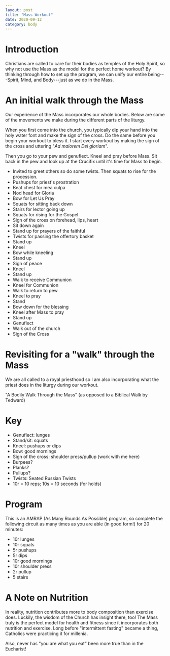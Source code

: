 ```yaml
---
layout: post
title: "Mass Workout"
date: 2020-09-12
category: body
---
```


# Introduction
Christians are called to care for their bodies as temples of the Holy Spirit, so why not use the Mass as the model for the perfect home workout? By thinking through how to set up the program, we can unify our entire being---Spirit, Mind, and Body---just as we do in the Mass.

# An initial walk through the Mass
Our experience of the Mass incorporates our whole bodies. Below are some of the movements we make during the different parts of the liturgy.

When you first come into the church, you typically dip your hand into the holy water font and make the sign of the cross. Do the same before you begin your workout to bless it. I start every workout by making the sign of the cross and uttering "_Ad maiorem Dei gloriam_".

Then you go to your pew and genuflect. Kneel and pray before Mass. Sit back in the pew and look up at the Crucifix until it's time for Mass to begin.

- Invited to greet others so do some twists. Then squats to rise for the procession.
- Pushups for priest's prostration
- Beat chest for mea culpa
- Nod head for Gloria
- Bow for Let Us Pray
- Squats for sitting back down
- Stairs for lector going up
- Squats for rising for the Gospel
- Sign of the cross on forehead, lips, heart
- Sit down again
- Stand up for prayers of the faithful
- Twists for passing the offertory basket
- Stand up
- Kneel
- Bow while kneeling
- Stand up
- Sign of peace
- Kneel
- Stand up
- Walk to receive Communion
- Kneel for Communion
- Walk to return to pew
- Kneel to pray
- Stand
- Bow down for the blessing
- Kneel after Mass to pray
- Stand up
- Genuflect
- Walk out of the church
- Sign of the Cross

# Revisiting for a "walk" through the Mass
We are all called to a royal priesthood so I am also incorporating what the priest does in the liturgy during our workout.

"A Bodily Walk Through the Mass" (as opposed to a Biblical Walk by Tedward)

# Key
- Genuflect: lunges
- Stand/sit: squats
- Kneel: pushups or dips
- Bow: good mornings
- Sign of the cross: shoulder press/pullup (work with me here)
- Burpees?
- Planks?
- Pullups?
- Twists: Seated Russian Twists
- 10r = 10 reps; 10s = 10 seconds (for holds)

# Program
This is an AMRAP (As Many Rounds As Possible) program, so complete the following circuit as many times as you are able (in good form!) for 20 minutes:

- 10r lunges
- 10r squats
- 5r pushups
- 5r dips
- 10r good mornings
- 10r shoulder press
- 2r pullup
- 5 stairs

# A Note on Nutrition
In reality, nutrition contributes more to body composition than exercise does. Luckily, the wisdom of the Church has insight there, too! The Mass truly is the perfect model for health and fitness since it incorporates both nutrition and exercise. Long before "intermittent fasting" became a thing, Catholics were practicing it for millenia.

Also, never has "you are what you eat" been more true than in the Eucharist!
